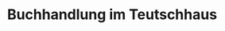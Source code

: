---
title: "Buchhandlung im Teutschhaus"
url: /gerolzhofen/buchhandlung-im-teutschhaus/
shop: Bücher
---